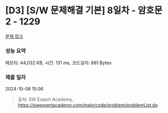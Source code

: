 # [D3] [S/W 문제해결 기본] 8일차 - 암호문2 - 1229 

[문제 링크](https://swexpertacademy.com/main/code/problem/problemDetail.do?contestProbId=AV14yIsqAHYCFAYD) 

### 성능 요약

메모리: 44,032 KB, 시간: 131 ms, 코드길이: 681 Bytes

### 제출 일자

2024-10-08 15:06



> 출처: SW Expert Academy, https://swexpertacademy.com/main/code/problem/problemList.do
